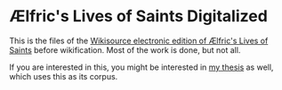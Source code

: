 # Ælfric's Lives of Saints Digitalized

This is the files of the [Wikisource electronic edition of Ælfric's Lives of Saints](http://en.wikisource.org/wiki/%C3%86lfric%27s_Lives_of_Saints) before wikification. Most of the work is done, but not all.

If you are interested in this, you might be interested in [my thesis](https://github.com/rwmpelstilzchen/thesis) as well, which uses this as its corpus.
